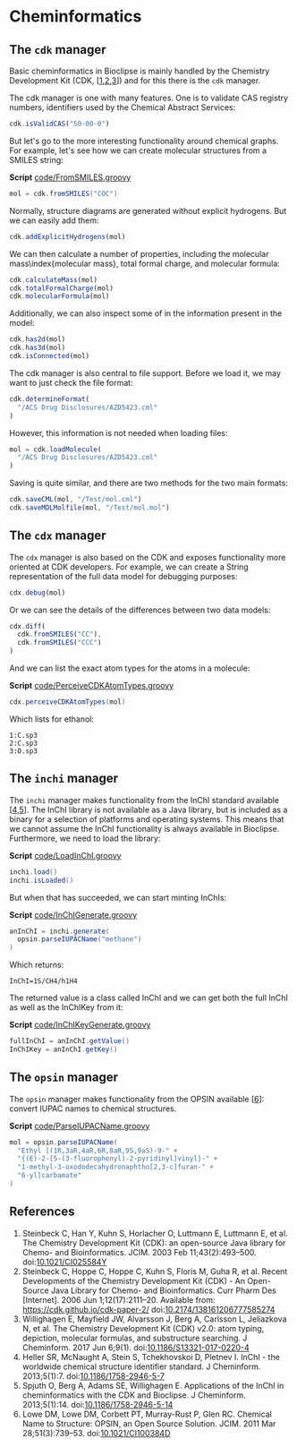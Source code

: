 # Cheminformatics

## The `cdk` manager

Basic cheminformatics in Bioclipse is mainly handled by the Chemistry
Development Kit (CDK, [<a href="#citeref1">1</a>,<a href="#citeref2">2</a>,<a href="#citeref3">3</a>])
and for this there is the `cdk` manager.

The cdk manager is one with many features. One is to validate
CAS registry numbers, identifiers used by the Chemical Abstract
Services:

```js
cdk.isValidCAS("50-00-0")
```

But let's go to the more interesting functionality around chemical graphs. For
example, let's see how we can create molecular structures from a SMILES
string:

**Script** [code/FromSMILES.groovy](code/FromSMILES.code.md)
```groovy
mol = cdk.fromSMILES("COC")
```

Normally, structure diagrams are generated without explicit hydrogens. But we
can easily add them:

```js
cdk.addExplicitHydrogens(mol)
```

We can then calculate a number of properties, including the molecular
mass\index{molecular mass}, total formal charge, and molecular
formula:

```js
cdk.calculateMass(mol)
cdk.totalFormalCharge(mol)
cdk.molecularFormula(mol)
```

Additionally, we can also inspect some of in the information present in the
model:

```js
cdk.has2d(mol)
cdk.has3d(mol)
cdk.isConnected(mol)
```

The cdk manager is also central to file support. Before we load it, we may want
to just check the file format:

```js
cdk.determineFormat(
  "/ACS Drug Disclosures/AZD5423.cml"
)
```

However, this information is not needed when loading files:

```js
mol = cdk.loadMolecule(
  "/ACS Drug Disclosures/AZD5423.cml"
)
```

Saving is quite similar, and there are two methods for the two main formats:

```js
cdk.saveCML(mol, "/Test/mol.cml")
cdk.saveMDLMolfile(mol, "/Test/mol.mol")
```

## The `cdx` manager

The `cdx` manager is also based on the CDK and exposes
functionality more oriented at CDK developers. For example, we can
create a String representation of the full data model for debugging
purposes:

```js
cdx.debug(mol)
```

Or we can see the details of the differences between two data
models:

```js
cdx.diff(
  cdk.fromSMILES("CC"),
  cdk.fromSMILES("CCC")
)
```

And we can list the exact atom types for the atoms in a
molecule:

**Script** [code/PerceiveCDKAtomTypes.groovy](code/PerceiveCDKAtomTypes.code.md)
```groovy
cdx.perceiveCDKAtomTypes(mol)
```

Which lists for ethanol:

```plain
1:C.sp3
2:C.sp3
3:O.sp3
```

## The `inchi` manager

The `inchi` manager makes functionality from the InChI
standard available [<a href="#citeref4">4</a>,<a href="#citeref5">5</a>].
The InChI library is not available as a Java library, but is included as a
binary for a selection of platforms and operating systems. This means that we
cannot assume the InChI functionality is always available in Bioclipse.
Furthermore, we need to load the library:

**Script** [code/LoadInChI.groovy](code/LoadInChI.code.md)
```groovy
inchi.load()
inchi.isLoaded()
```

But when that has succeeded, we can start minting InChIs:

**Script** [code/InChIGenerate.groovy](code/InChIGenerate.code.md)
```groovy
anInChI = inchi.generate(
  opsin.parseIUPACName("methane")
)
```

Which returns:

```plain
InChI=1S/CH4/h1H4
```

The returned value is a class called InChI and we can get both the full InChI
as well as the InChIKey from it:

**Script** [code/InChIKeyGenerate.groovy](code/InChIKeyGenerate.code.md)
```groovy
fullInChI = anInChI.getValue()
InChIKey = anInChI.getKey()
```

## The `opsin` manager

The `opsin` manager makes functionality from the OPSIN
available [<a href="#citeref6">6</a>]: convert IUPAC names to chemical
structures.

**Script** [code/ParseIUPACName.groovy](code/ParseIUPACName.code.md)
```groovy
mol = opsin.parseIUPACName(
  "Ethyl [(1R,3aR,4aR,6R,8aR,9S,9aS)-9-" +
  "{(E)-2-[5-(3-fluorophenyl)-2-pyridinyl]vinyl}-" +
  "1-methyl-3-oxododecahydronaphtho[2,3-c]furan-" +
  "6-yl]carbamate"
)
```

## References

1. <a name="citeref1"></a>Steinbeck C, Han Y, Kuhn S, Horlacher O, Luttmann E, Luttmann E, et al. The Chemistry Development Kit (CDK): an open-source Java library for Chemo- and Bioinformatics. JCIM. 2003 Feb 11;43(2):493–500.  doi:[10.1021/CI025584Y](https://doi.org/10.1021/CI025584Y)
2. <a name="citeref2"></a>Steinbeck C, Hoppe C, Hoppe C, Kuhn S, Floris M, Guha R, et al. Recent Developments of the Chemistry Development Kit (CDK) - An Open-Source Java Library for Chemo- and Bioinformatics. Curr Pharm Des [Internet]. 2006 Jun 1;12(17):2111–20. Available from: https://cdk.github.io/cdk-paper-2/ doi:[10.2174/138161206777585274](https://doi.org/10.2174/138161206777585274)
3. <a name="citeref3"></a>Willighagen E, Mayfield JW, Alvarsson J, Berg A, Carlsson L, Jeliazkova N, et al. The Chemistry Development Kit (CDK) v2.0: atom typing, depiction, molecular formulas, and substructure searching. J Cheminform. 2017 Jun 6;9(1).  doi:[10.1186/S13321-017-0220-4](https://doi.org/10.1186/S13321-017-0220-4)
4. <a name="citeref4"></a>Heller SR, McNaught A, Stein S, Tchekhovskoi D, Pletnev I. InChI - the worldwide chemical structure identifier standard. J Cheminform. 2013;5(1):7.  doi:[10.1186/1758-2946-5-7](https://doi.org/10.1186/1758-2946-5-7)
5. <a name="citeref5"></a>Spjuth O, Berg A, Adams SE, Willighagen E. Applications of the InChI in cheminformatics with the CDK and Bioclipse. J Cheminform. 2013;5(1):14.  doi:[10.1186/1758-2946-5-14](https://doi.org/10.1186/1758-2946-5-14)
6. <a name="citeref6"></a>Lowe DM, Lowe DM, Corbett PT, Murray-Rust P, Glen RC. Chemical Name to Structure: OPSIN, an Open Source Solution. JCIM. 2011 Mar 28;51(3):739–53.  doi:[10.1021/CI100384D](https://doi.org/10.1021/CI100384D)


